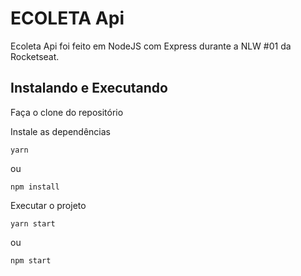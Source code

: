 # ECOLETA Api

Ecoleta Api foi feito em NodeJS com Express durante a NLW #01 da Rocketseat.


## Instalando e Executando

Faça o clone do repositório

Instale as dependências

```
yarn
```
ou
```
npm install
```

Executar o projeto

```
yarn start
```
ou
```
npm start
```
